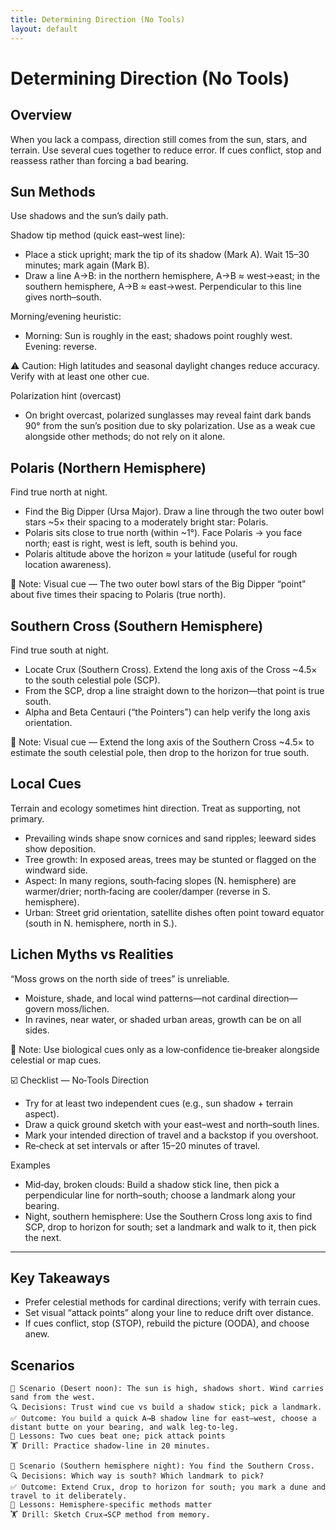 ```yaml
---
title: Determining Direction (No Tools)
layout: default
---
```


# Determining Direction (No Tools)

## Overview
When you lack a compass, direction still comes from the sun, stars, and terrain. Use several cues together to reduce error. If cues conflict, stop and reassess rather than forcing a bad bearing.

## Sun Methods
Use shadows and the sun’s daily path.

Shadow tip method (quick east–west line):
- Place a stick upright; mark the tip of its shadow (Mark A). Wait 15–30 minutes; mark again (Mark B).
- Draw a line A→B: in the northern hemisphere, A→B ≈ west→east; in the southern hemisphere, A→B ≈ east→west. Perpendicular to this line gives north–south.

Morning/evening heuristic:
- Morning: Sun is roughly in the east; shadows point roughly west. Evening: reverse.

⚠️ Caution: High latitudes and seasonal daylight changes reduce accuracy. Verify with at least one other cue.

Polarization hint (overcast)
- On bright overcast, polarized sunglasses may reveal faint dark bands 90° from the sun’s position due to sky polarization. Use as a weak cue alongside other methods; do not rely on it alone.

## Polaris (Northern Hemisphere)
Find true north at night.

- Find the Big Dipper (Ursa Major). Draw a line through the two outer bowl stars ~5× their spacing to a moderately bright star: Polaris.
- Polaris sits close to true north (within ~1°). Face Polaris → you face north; east is right, west is left, south is behind you.
- Polaris altitude above the horizon ≈ your latitude (useful for rough location awareness).

📝 Note: Visual cue — The two outer bowl stars of the Big Dipper “point” about five times their spacing to Polaris (true north).
<!-- TODO: Figure: fig-polaris-pointer.svg — Big Dipper with pointer stars line to Polaris (true north). -->

## Southern Cross (Southern Hemisphere)
Find true south at night.

- Locate Crux (Southern Cross). Extend the long axis of the Cross ~4.5× to the south celestial pole (SCP).
- From the SCP, drop a line straight down to the horizon—that point is true south.
- Alpha and Beta Centauri (“the Pointers”) can help verify the long axis orientation.

📝 Note: Visual cue — Extend the long axis of the Southern Cross ~4.5× to estimate the south celestial pole, then drop to the horizon for true south.
<!-- TODO: Figure: fig-southern-cross-scp.svg — Southern Cross long axis extended to SCP; drop line to horizon for true south. -->

## Local Cues
Terrain and ecology sometimes hint direction. Treat as supporting, not primary.

- Prevailing winds shape snow cornices and sand ripples; leeward sides show deposition.
- Tree growth: In exposed areas, trees may be stunted or flagged on the windward side.
- Aspect: In many regions, south‑facing slopes (N. hemisphere) are warmer/drier; north‑facing are cooler/damper (reverse in S. hemisphere).
- Urban: Street grid orientation, satellite dishes often point toward equator (south in N. hemisphere, north in S.).

## Lichen Myths vs Realities
“Moss grows on the north side of trees” is unreliable.

- Moisture, shade, and local wind patterns—not cardinal direction—govern moss/lichen.
- In ravines, near water, or shaded urban areas, growth can be on all sides.

📝 Note: Use biological cues only as a low‑confidence tie‑breaker alongside celestial or map cues.

☑️ Checklist — No‑Tools Direction
- Try for at least two independent cues (e.g., sun shadow + terrain aspect).
- Draw a quick ground sketch with your east–west and north–south lines.
- Mark your intended direction of travel and a backstop if you overshoot.
- Re‑check at set intervals or after 15–20 minutes of travel.

Examples
- Mid‑day, broken clouds: Build a shadow stick line, then pick a perpendicular line for north–south; choose a landmark along your bearing.
- Night, southern hemisphere: Use the Southern Cross long axis to find SCP, drop to horizon for south; set a landmark and walk to it, then pick the next.

---

## Key Takeaways
- Prefer celestial methods for cardinal directions; verify with terrain cues.
- Set visual “attack points” along your line to reduce drift over distance.
- If cues conflict, stop (STOP), rebuild the picture (OODA), and choose anew.

## Scenarios

```
🧭 Scenario (Desert noon): The sun is high, shadows short. Wind carries sand from the west.
🔍 Decisions: Trust wind cue vs build a shadow stick; pick a landmark.
✅ Outcome: You build a quick A→B shadow line for east–west, choose a distant butte on your bearing, and walk leg‑to‑leg.
🧠 Lessons: Two cues beat one; pick attack points
🏋️ Drill: Practice shadow‑line in 20 minutes.

🧭 Scenario (Southern hemisphere night): You find the Southern Cross.
🔍 Decisions: Which way is south? Which landmark to pick?
✅ Outcome: Extend Crux, drop to horizon for south; you mark a dune and travel to it deliberately.
🧠 Lessons: Hemisphere‑specific methods matter
🏋️ Drill: Sketch Crux→SCP method from memory.
```
